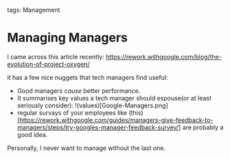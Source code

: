 tags:	Management

# Managing Managers

I came across this article recently:
https://rework.withgoogle.com/blog/the-evolution-of-project-oxygen/

it has a few nice nuggets that tech managers find useful: 
- Good managers *cause* better performance. 
- It summarises key values a tech manager should espouse(or at least seriously consider): 
!(values)[Google-Managers.png]
- regular survays of your employees like (this)[https://rework.withgoogle.com/guides/managers-give-feedback-to-managers/steps/try-googles-manager-feedback-survey/] are probably a good idea.

Personally, I never want to manage without the last one. 
